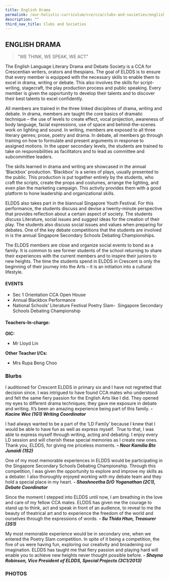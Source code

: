 ```yaml
---
title: English Drama
permalink: /our-holistic-curriculum/cce/cca/clubs-and-societies/english-drama/
description: ""
third_nav_title: Clubs and Societies
---
```

## **ENGLISH DRAMA**

>"WE THINK, WE SPEAK, WE ACT"

The English Language Literary Drama and Debate Society is a CCA for Crescentian writers, orators and thespians. The goal of ELDDS is to ensure that every member is equipped with the necessary skills to enable them to excel in drama, writing or debate. This also involves the skills for script-writing, stagecraft, the play production process and public speaking. Every member is given the opportunity to develop their talents and to discover their best talents to excel confidently.

All members are trained in the three linked disciplines of drama, writing and debate. In drama, members are taught the core basics of dramatic technique – the use of levels to create effect, vocal projection, awareness of body language, facial expressions, use of space and behind-the-scenes work on lighting and sound. In writing, members are exposed to all three literary genres; prose, poetry and drama. In debate, all members go through training on how to formulate and present arguments in response to assigned motions. In the upper secondary levels, the students are trained to take on responsibilities as facilitators and to lead as committee and subcommittee leaders.

The skills learned in drama and writing are showcased in the annual ‘Blackbox’ production. ‘Blackbox’ is a series of plays, usually presented to the public. This production is put together entirely by the students, who craft the scripts, create the props and costumes, arrange the lighting, and even plan the marketing campaign. This activity provides them with a good platform to hone leadership and organizational skills.

ELDDS also takes part in the biannual Singapore Youth Festival. For this performance, the students discuss and devise a twenty-minute perspective that provides reflection about a certain aspect of society. The students discuss Literature, social issues and suggest ideas for the creation of their play. The students also discuss social issues and values when preparing for debates. One of the key debate competitions that the students are involved in is the annual Singapore Secondary Schools Debating Championships.

The ELDDS members are close and organize social events to bond as a family. It is common to see former students of the school returning to share their experiences with the current members and to inspire their juniors to new heights. The time the students spend in ELDDS in Crescent is only the beginning of their journey into the Arts – it is an initiation into a cultural lifestyle.


#### **EVENTS**
* Sec 1 Orientation CCA Open House
* Annual Blackbox Performance
* National Schools’ Literature Festival Poetry Slam-  Singapore Secondary Schools Debating Championship


#### **Teachers-In-charge:**
**OIC:**  
* Mr Lloyd Lin
  
**Other Teacher I/Cs:**  
* Mrs Rupa Beng Choo


### **Blurbs**
I auditioned for Crescent ELDDS in primary six and I have not regretted that decision since. I was intrigued to have found CCA mates who understood and felt the same fiery passion for the English Arts like I did. They opened my eyes to different drama techniques; they gave me exposure in debate and writing. It’s been an amazing experience being part of this family.
***- Kacine Wee (1G1) Writing Coordinator***

I had always wanted to be a part of the ‘LD Family’ because I knew that I would be able to have fun as well as express myself.  True to that, I was able to express myself through writing, acting and debating. I enjoy every LD session and will cherish these special memories as I create new ones. Thank you, ELDDS, for giving me priceless moments.
***- Noor Kamilia Bte Junaidi (1S2)***

One of my most memorable experiences in ELDDS would be participating in the Singapore Secondary Schools Debating Championship. Through this competition, I was given the opportunity to explore and improve my skills as a debater. I also thoroughly enjoyed working with my debate team and they hold a special place in my heart.
***- Shashneetha D/O Yoganathan (2C1), Debate Coordinator***

Since the moment I stepped into ELDDS until now, I am breathing in the love and care of my fellow CCA mates. ELDDS has given me the courage to stand up to think, act and speak in front of an audience, to reveal to me the beauty of theatrical art and to experience the freedom of the world and ourselves through the expressions of words.
***- Su Thida Htun, Treasurer (3S1)***

My most memorable experience would be in secondary one, when we entered the Poetry Slam competition. In spite of it being a competition, the five of us were having fun, exploring our creativity and broadening our imagination. ELDDS has taught me that fiery passion and playing hard will enable you to achieve new heights never thought possible before.
***- Shayna Robinson, Vice President of ELDDS, Special Projects (3C1/2013)***


### **PHOTOS**